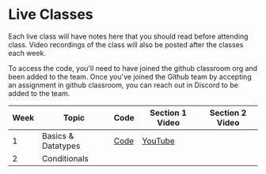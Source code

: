 # Live Classes

Each live class will have notes here that you should read before attending class.
Video recordings of the class will also be posted after the classes each week.

To access the code, you'll need to have joined the github classroom org and been
added to the team. Once you've joined the Github team by accepting an assignment
in github classroom, you can reach out in Discord to be added to the team.


| Week | Topic               | Code              | Section 1 Video       | Section 2 Video |
|------|---------------------|-------------------|-----------------------|-----------------|
| 1    | Basics & Datatypes  | [Code][w1-code]   | [YouTube][w1-video-1] |                 |
| 2    | Conditionals        |                   |                       |                 |


[w1-code]: https://github.com/kibo-programming-1-oct-22/live-classes-code/tree/main/class1
[w1-video-1]: https://youtu.be/65054g99EAY
